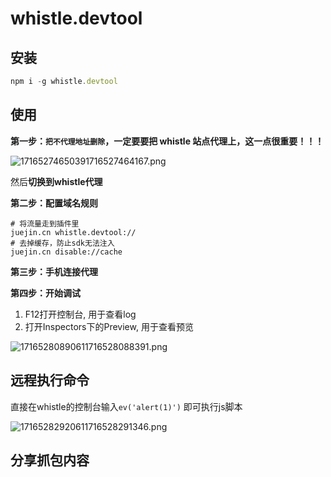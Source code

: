 # whistle.devtool

## 安装
```js
npm i -g whistle.devtool
```

## 使用

**第一步：`把不代理地址删除`，一定要要把 whistle 站点代理上，这一点很重要！！！**

![17165274650391716527464167.png](https://fastly.jsdelivr.net/gh/fyhhub/imgs@main/17165274650391716527464167.png)


然后**切换到whistle代理**

**第二步：配置域名规则**
```
# 将流量走到插件里
juejin.cn whistle.devtool://
# 去掉缓存，防止sdk无法注入
juejin.cn disable://cache
```


**第三步：手机连接代理**


**第四步：开始调试**

1. F12打开控制台, 用于查看log
2. 打开Inspectors下的Preview, 用于查看预览



![17165280890611716528088391.png](https://fastly.jsdelivr.net/gh/fyhhub/imgs@main/17165280890611716528088391.png)







## 远程执行命令

直接在whistle的控制台输入`ev('alert(1)')` 即可执行js脚本

![17165282920611716528291346.png](https://fastly.jsdelivr.net/gh/fyhhub/imgs@main/17165282920611716528291346.png)

## 分享抓包内容
